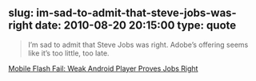 slug: im-sad-to-admit-that-steve-jobs-was-right
date: 2010-08-20 20:15:00
type: quote
---

> I’m sad to admit that Steve Jobs was right. Adobe’s offering seems like it’s too little, too late.

[Mobile Flash Fail: Weak Android Player Proves Jobs Right](http://blog.laptopmag.com/mobile-flash-fail-weak-android-player-proves-jobs-right)
